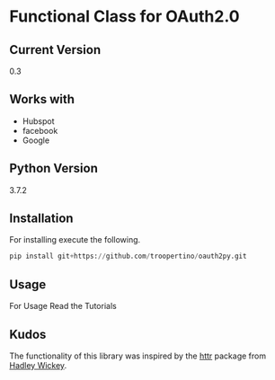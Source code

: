 # Functional Class for OAuth2.0

## Current Version
0.3

## Works with
* Hubspot 
* facebook
* Google

## Python Version
3.7.2

## Installation
For installing execute the following.
```python 
pip install git+https://github.com/troopertino/oauth2py.git
```

## Usage
For Usage Read the Tutorials

## Kudos
The functionality of this library was inspired by the [httr](https://github.com/r-lib/httr) package from [Hadley Wickey](http://hadley.nz/).